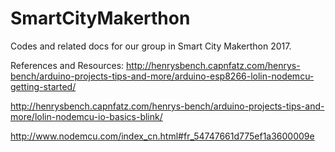 # SmartCityMakerthon

Codes and related docs for our group in Smart City Makerthon 2017.



References and Resources:
http://henrysbench.capnfatz.com/henrys-bench/arduino-projects-tips-and-more/arduino-esp8266-lolin-nodemcu-getting-started/

http://henrysbench.capnfatz.com/henrys-bench/arduino-projects-tips-and-more/lolin-nodemcu-io-basics-blink/

http://www.nodemcu.com/index_cn.html#fr_54747661d775ef1a3600009e
